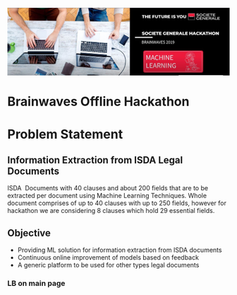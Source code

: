 ![title](../bw.JPG)

# Brainwaves Offline Hackathon

# Problem Statement

## Information Extraction from ISDA Legal Documents

ISDA  Documents with 40 clauses and about 200 fields that are to be extracted per document using Machine Learning Techniques. 
Whole document comprises of up to 40 clauses with up to 250 fields, however for hackathon we are considering 8 clauses which hold 
29 essential fields.

## Objective
* Providing ML solution for information extraction from ISDA documents
* Continuous online improvement of models based on feedback
* A generic platform to be used for other types legal documents

### LB on main page

